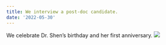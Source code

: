 ```yaml
---
title: We interview a post-doc candidate.
date: '2022-05-30'
---
```

We celebrate Dr. Shen’s birthday and her first anniversary.
![](/images/photo/photo220530.jpg)